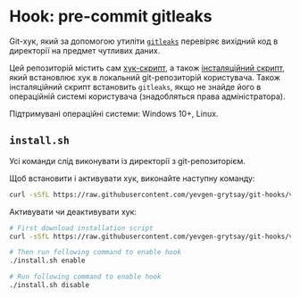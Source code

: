 # Hook: pre-commit gitleaks
Git-хук, який за допомогою утиліти [`gitleaks`](https://github.com/gitleaks/gitleaks) 
перевіряє вихідний код в директорії на предмет чутливих даних.

Цей репозиторій містить сам [хук-скрипт](./pre-commit-gitleaks/hook.sh), а також [інсталяційний скрипт](./pre-commit-gitleaks/install.sh), який встановлює хук в локальний git-репозиторій користувача. Також інсталяційний скрипт встановить `gitleaks`, якщо не знайде його в операційній системі користувача (знадобляться права адміністратора).


Підтримувані операційні системи: Windows 10+, Linux.


## `install.sh`
Усі команди слід виконувати із директорії з git-репозиторієм.

Щоб встановити і активувати хук, виконайте наступну команду:
```sh
curl -sSfL https://raw.githubusercontent.com/yevgen-grytsay/git-hooks/v1.0.3/pre-commit-gitleaks/install.sh | bash
```

Активувати чи деактивувати хук:
```sh
# First download installation script
curl -sSfL https://raw.githubusercontent.com/yevgen-grytsay/git-hooks/v1.0.3/pre-commit-gitleaks/install.sh

# Then run following command to enable hook
./install.sh enable

# Run following command to enable hook
./install.sh disable

```

<!-- 
```sh
git hook run pre-commit
``` -->
